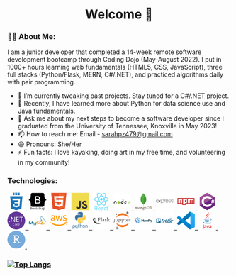 <h1 align='center'>Welcome 👋</h1>

<!--
**sjperez1/sjperez1** is a ✨ _special_ ✨ repository because its `README.md` (this file) appears on your GitHub profile.

Here are some ideas to get you started:
- 👯 I’m looking to collaborate on ...
- 🤔 I’m looking for help with ...
-->
### :woman_technologist: About Me: 
I am a junior developer that completed a 14-week remote software development bootcamp through Coding Dojo (May-August 2022). I put in 1000+ hours learning web fundamentals (HTML5, CSS, JavaScript), three full stacks (Python/Flask, MERN, C#/.NET), and practiced algorithms daily with pair programming.
- 🔭 I’m currently tweaking past projects. Stay tuned for a C#/.NET project.
- 🌱 Recently, I have learned more about Python for data science use and Java fundamentals.
- 💬 Ask me about my next steps to become a software developer since I graduated from the University of Tennessee, Knoxville in May 2023!
- 📫 How to reach me: Email - sarahpz479@gmail.com
- 😄 Pronouns: She/Her
- ⚡ Fun facts: I love kayaking, doing art in my free time, and volunteering in my community!

### Technologies:
<div>
  <a href="https://developer.mozilla.org/en-US/docs/Web/CSS"> <img src="https://github.com/devicons/devicon/blob/master/icons/css3/css3-plain-wordmark.svg"  title="CSS3" alt="CSS" width="40" height="40"/>&nbsp; </a>
  <a href="https://getbootstrap.com/docs/5.3/getting-started/introduction/"> <img src="https://github.com/devicons/devicon/blob/master/icons/bootstrap/bootstrap-plain-wordmark.svg"  title="bootstrap" alt="bootstrap" width="40" height="40"/>&nbsp; </a>
  <a href="https://developer.mozilla.org/en-US/docs/Learn/Getting_started_with_the_web/HTML_basics"> <img src="https://github.com/devicons/devicon/blob/master/icons/html5/html5-original.svg" title="HTML5" alt="HTML" width="40" height="40"/>&nbsp; </a>
  <a href="https://developer.mozilla.org/en-US/docs/Web/javascript"> <img src="https://github.com/devicons/devicon/blob/master/icons/javascript/javascript-original.svg" title="JavaScript" alt="JavaScript" width="40" height="40"/>&nbsp; </a>
  <a href="https://react.dev/"> <img src="https://github.com/devicons/devicon/blob/master/icons/react/react-original-wordmark.svg" title="React" alt="React" width="40" height="40"/>&nbsp; </a>
  <a href="https://nodejs.org/en/about"> <img src="https://github.com/devicons/devicon/blob/master/icons/nodejs/nodejs-original-wordmark.svg" title="NodeJS" alt="NodeJS" width="40" height="40"/>&nbsp; </a>
  <a href="https://www.mongodb.com/"> <img src="https://github.com/devicons/devicon/blob/master/icons/mongodb/mongodb-original-wordmark.svg" title="mongoDB" alt="mongoDB" width="40" height="40"/>&nbsp; </a>
  <a href="http://expressjs.com/"> <img src="https://github.com/devicons/devicon/blob/master/icons/express/express-original-wordmark.svg" title="express" alt="express" width="40" height="40"/>&nbsp; </a>
  <a href="https://www.npmjs.com/"> <img src="https://github.com/devicons/devicon/blob/master/icons/npm/npm-original-wordmark.svg" title="npm" alt="npm" width="40" height="40"/>&nbsp; </a>
  <a href="https://dotnet.microsoft.com/en-us/languages/csharp"> <img src="https://github.com/devicons/devicon/blob/master/icons/csharp/csharp-original.svg" title="csharp" alt="csharp" width="40" height="40"/>&nbsp; </a>
  <a href="https://dotnet.microsoft.com/en-us/"> <img src="https://github.com/devicons/devicon/blob/master/icons/dotnetcore/dotnetcore-original.svg" title="dotnetcore" alt="dotnetcore" width="40" height="40"/>&nbsp; </a>
  <a href="https://www.mysql.com/"> <img src="https://github.com/devicons/devicon/blob/master/icons/mysql/mysql-original-wordmark.svg" title="MySQL" alt="MySQL" width="40" height="40"/>&nbsp; </a>
  <a href="https://docs.aws.amazon.com/?nc2=h_ql_doc_do"> <img src="https://github.com/devicons/devicon/blob/master/icons/amazonwebservices/amazonwebservices-plain-wordmark.svg" title="AWS" alt="AWS" width="40" height="40"/>&nbsp;
  <a href="https://www.python.org/"> <img src="https://github.com/devicons/devicon/blob/master/icons/python/python-original-wordmark.svg" title="Python" alt="Python" width="40" height="40"/>&nbsp; </a>
  <a href="https://flask.palletsprojects.com/en/3.0.x/"> <img src="https://github.com/devicons/devicon/blob/master/icons/flask/flask-original-wordmark.svg" title="flask" alt="flask" width="40" height="40"/>&nbsp; </a>
  <a href="https://jupyter.org/"> <img src="https://github.com/devicons/devicon/blob/master/icons/jupyter/jupyter-original-wordmark.svg" title="jupyter" alt="jupyter" width="40" height="40"/>&nbsp; </a>
  <a href="https://numpy.org/"> <img src="https://github.com/devicons/devicon/blob/master/icons/numpy/numpy-original-wordmark.svg" title="numpy" alt="numpy" width="40" height="40"/>&nbsp; </a>
  <a href="https://trello.com/"> <img src="https://github.com/devicons/devicon/blob/master/icons/trello/trello-plain-wordmark.svg" title="trello" alt="trello" width="40" height="40"/>&nbsp; </a>
  <a href="https://code.visualstudio.com/"> <img src="https://github.com/devicons/devicon/blob/master/icons/vscode/vscode-original.svg" title="vscode" alt="vscode" width="40" height="40"/>&nbsp; </a>
  <a href="https://www.java.com/en/"> <img src="https://github.com/devicons/devicon/blob/master/icons/java/java-original-wordmark.svg" title="java" alt="java" width="40" height="40"/>&nbsp; </a>
  <a href="https://posit.co/products/open-source/rstudio/"> <img src="https://github.com/devicons/devicon/blob/master/icons/rstudio/rstudio-original.svg" title="RStudio" alt="RStudio" width="40" height="40"/>&nbsp; </a>
</div>

###  [![Top Langs](https://github-readme-stats.vercel.app/api/top-langs/?username=sjperez1&langs_count=10&layout=compact&theme=vision-friendly)](https://github.com/anuraghazra/github-readme-stats)

